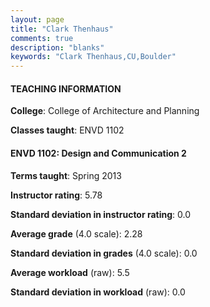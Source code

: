 ```yaml
---
layout: page
title: "Clark Thenhaus" 
comments: true
description: "blanks"
keywords: "Clark Thenhaus,CU,Boulder"
---
```

<head>
<script src="https://ajax.googleapis.com/ajax/libs/jquery/2.1.3/jquery.min.js"></script>
<script src="https://dl.dropboxusercontent.com/s/pc42nxpaw1ea4o9/highcharts.js?dl=0"></script>
<!-- <script src="../assets/js/highcharts.js"></script> -->
<style type="text/css">@font-face {
	font-family: "Bebas Neue";
	src: url(https://www.filehosting.org/file/details/544349/BebasNeue Regular.otf) format("opentype");
	}
	h1.Bebas { 
		font-family: "Bebas Neue", Verdana, Tahoma;
	}
</style>
</head>
	   
#### TEACHING INFORMATION

**College**: College of Architecture and Planning

**Classes taught**: ENVD 1102

#### ENVD 1102: Design and Communication 2

**Terms taught**: Spring 2013

**Instructor rating**: 5.78

**Standard deviation in instructor rating**: 0.0

**Average grade** (4.0 scale): 2.28

**Standard deviation in grades** (4.0 scale): 0.0

**Average workload** (raw): 5.5

**Standard deviation in workload** (raw): 0.0

